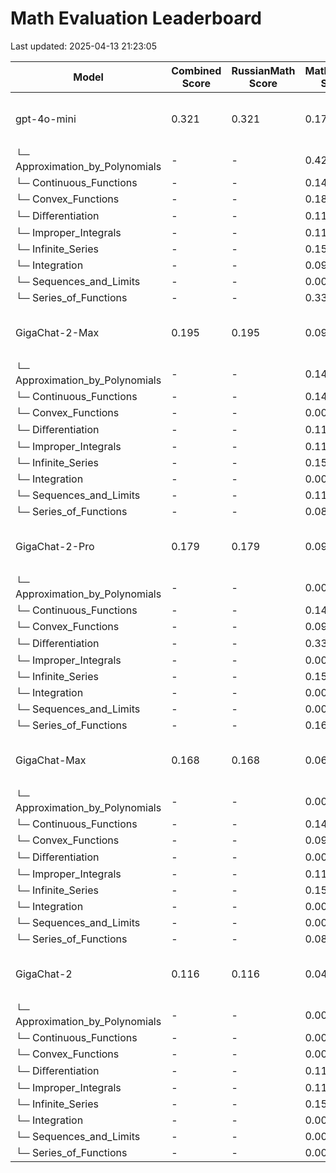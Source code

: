 # Math Evaluation Leaderboard

Last updated: 2025-04-13 21:23:05

| Model | Combined Score | RussianMath Score | MathDemon Score | Tokens Used | System Prompt | Evaluation Time | Dataset | Details |
|-------|---------------|------------------|----------------|-------------|---------------|----------------|---------|----------|
| gpt-4o-mini | 0.321 | 0.321 | 0.173 | 251078 | Вы - полезный помощник по м... | 950.2s | RussianMath, MathDemon | [RussianMath](details/gpt-4o-mini/details_20250413_204220.md), [MathDemon](details/gpt-4o-mini/details_20250413_205901.md) |
| └─ Approximation_by_Polynomials | - | - | 0.429 | 5191 | - | 27.2s | MathDemon/Approximation_by_Polynomials | [Details](details/gpt-4o-mini/details_20250413_205329.md) |
| └─ Continuous_Functions | - | - | 0.143 | 5994 | - | 22.2s | MathDemon/Continuous_Functions | [Details](details/gpt-4o-mini/details_20250413_205356.md) |
| └─ Convex_Functions | - | - | 0.182 | 8705 | - | 29.9s | MathDemon/Convex_Functions | [Details](details/gpt-4o-mini/details_20250413_205430.md) |
| └─ Diﬀerentiation | - | - | 0.111 | 8561 | - | 31.3s | MathDemon/Diﬀerentiation | [Details](details/gpt-4o-mini/details_20250413_205505.md) |
| └─ Improper_Integrals | - | - | 0.111 | 8269 | - | 43.7s | MathDemon/Improper_Integrals | [Details](details/gpt-4o-mini/details_20250413_205553.md) |
| └─ Infinite_Series | - | - | 0.154 | 10342 | - | 56.0s | MathDemon/Infinite_Series | [Details](details/gpt-4o-mini/details_20250413_205652.md) |
| └─ Integration | - | - | 0.091 | 9718 | - | 44.0s | MathDemon/Integration | [Details](details/gpt-4o-mini/details_20250413_205740.md) |
| └─ Sequences_and_Limits | - | - | 0.000 | 7275 | - | 28.3s | MathDemon/Sequences_and_Limits | [Details](details/gpt-4o-mini/details_20250413_205824.md) |
| └─ Series_of_Functions | - | - | 0.333 | 9428 | - | 32.7s | MathDemon/Series_of_Functions | [Details](details/gpt-4o-mini/details_20250413_205901.md) |
| GigaChat-2-Max | 0.195 | 0.195 | 0.095 | 123361 | Вы - полезный помощник по м... | 588.0s | RussianMath, MathDemon | [RussianMath](details/GigaChat-2-Max/details_20250413_204220.md), [MathDemon](details/GigaChat-2-Max/details_20250413_205901.md) |
| └─ Approximation_by_Polynomials | - | - | 0.143 | 3942 | - | 17.8s | MathDemon/Approximation_by_Polynomials | [Details](details/GigaChat-2-Max/details_20250413_205319.md) |
| └─ Continuous_Functions | - | - | 0.143 | 4018 | - | 17.6s | MathDemon/Continuous_Functions | [Details](details/GigaChat-2-Max/details_20250413_205350.md) |
| └─ Convex_Functions | - | - | 0.000 | 2682 | - | 21.3s | MathDemon/Convex_Functions | [Details](details/GigaChat-2-Max/details_20250413_205420.md) |
| └─ Diﬀerentiation | - | - | 0.111 | 5177 | - | 20.3s | MathDemon/Diﬀerentiation | [Details](details/GigaChat-2-Max/details_20250413_205454.md) |
| └─ Improper_Integrals | - | - | 0.111 | 2988 | - | 23.5s | MathDemon/Improper_Integrals | [Details](details/GigaChat-2-Max/details_20250413_205532.md) |
| └─ Infinite_Series | - | - | 0.154 | 6052 | - | 27.1s | MathDemon/Infinite_Series | [Details](details/GigaChat-2-Max/details_20250413_205624.md) |
| └─ Integration | - | - | 0.000 | 3960 | - | 25.8s | MathDemon/Integration | [Details](details/GigaChat-2-Max/details_20250413_205722.md) |
| └─ Sequences_and_Limits | - | - | 0.111 | 4647 | - | 20.5s | MathDemon/Sequences_and_Limits | [Details](details/GigaChat-2-Max/details_20250413_205816.md) |
| └─ Series_of_Functions | - | - | 0.083 | 5043 | - | 28.0s | MathDemon/Series_of_Functions | [Details](details/GigaChat-2-Max/details_20250413_205855.md) |
| GigaChat-2-Pro | 0.179 | 0.179 | 0.099 | 133525 | Вы - полезный помощник по м... | 578.7s | RussianMath, MathDemon | [RussianMath](details/GigaChat-2-Pro/details_20250413_204220.md), [MathDemon](details/GigaChat-2-Pro/details_20250413_205901.md) |
| └─ Approximation_by_Polynomials | - | - | 0.000 | 1242 | - | 14.8s | MathDemon/Approximation_by_Polynomials | [Details](details/GigaChat-2-Pro/details_20250413_205316.md) |
| └─ Continuous_Functions | - | - | 0.143 | 3801 | - | 18.2s | MathDemon/Continuous_Functions | [Details](details/GigaChat-2-Pro/details_20250413_205351.md) |
| └─ Convex_Functions | - | - | 0.091 | 6691 | - | 23.2s | MathDemon/Convex_Functions | [Details](details/GigaChat-2-Pro/details_20250413_205422.md) |
| └─ Diﬀerentiation | - | - | 0.333 | 4747 | - | 25.5s | MathDemon/Diﬀerentiation | [Details](details/GigaChat-2-Pro/details_20250413_205459.md) |
| └─ Improper_Integrals | - | - | 0.000 | 4302 | - | 18.8s | MathDemon/Improper_Integrals | [Details](details/GigaChat-2-Pro/details_20250413_205527.md) |
| └─ Infinite_Series | - | - | 0.154 | 7120 | - | 26.9s | MathDemon/Infinite_Series | [Details](details/GigaChat-2-Pro/details_20250413_205623.md) |
| └─ Integration | - | - | 0.000 | 7730 | - | 30.9s | MathDemon/Integration | [Details](details/GigaChat-2-Pro/details_20250413_205727.md) |
| └─ Sequences_and_Limits | - | - | 0.000 | 3723 | - | 17.9s | MathDemon/Sequences_and_Limits | [Details](details/GigaChat-2-Pro/details_20250413_205814.md) |
| └─ Series_of_Functions | - | - | 0.167 | 6887 | - | 27.1s | MathDemon/Series_of_Functions | [Details](details/GigaChat-2-Pro/details_20250413_205854.md) |
| GigaChat-Max | 0.168 | 0.168 | 0.065 | 147924 | Вы - полезный помощник по м... | 784.1s | RussianMath, MathDemon | [RussianMath](details/GigaChat-Max/details_20250413_204220.md), [MathDemon](details/GigaChat-Max/details_20250413_205901.md) |
| └─ Approximation_by_Polynomials | - | - | 0.000 | 5190 | - | 27.9s | MathDemon/Approximation_by_Polynomials | [Details](details/GigaChat-Max/details_20250413_205329.md) |
| └─ Continuous_Functions | - | - | 0.143 | 2743 | - | 18.2s | MathDemon/Continuous_Functions | [Details](details/GigaChat-Max/details_20250413_205351.md) |
| └─ Convex_Functions | - | - | 0.091 | 4103 | - | 28.1s | MathDemon/Convex_Functions | [Details](details/GigaChat-Max/details_20250413_205427.md) |
| └─ Diﬀerentiation | - | - | 0.000 | 2079 | - | 21.0s | MathDemon/Diﬀerentiation | [Details](details/GigaChat-Max/details_20250413_205455.md) |
| └─ Improper_Integrals | - | - | 0.111 | 6634 | - | 38.6s | MathDemon/Improper_Integrals | [Details](details/GigaChat-Max/details_20250413_205547.md) |
| └─ Infinite_Series | - | - | 0.154 | 5528 | - | 32.2s | MathDemon/Infinite_Series | [Details](details/GigaChat-Max/details_20250413_205629.md) |
| └─ Integration | - | - | 0.000 | 10020 | - | 56.3s | MathDemon/Integration | [Details](details/GigaChat-Max/details_20250413_205752.md) |
| └─ Sequences_and_Limits | - | - | 0.000 | 4030 | - | 23.7s | MathDemon/Sequences_and_Limits | [Details](details/GigaChat-Max/details_20250413_205820.md) |
| └─ Series_of_Functions | - | - | 0.083 | 4087 | - | 30.8s | MathDemon/Series_of_Functions | [Details](details/GigaChat-Max/details_20250413_205858.md) |
| GigaChat-2 | 0.116 | 0.116 | 0.042 | 103214 | Вы - полезный помощник по м... | 337.6s | RussianMath, MathDemon | [RussianMath](details/GigaChat-2/details_20250413_204220.md), [MathDemon](details/GigaChat-2/details_20250413_205901.md) |
| └─ Approximation_by_Polynomials | - | - | 0.000 | 2307 | - | 6.3s | MathDemon/Approximation_by_Polynomials | [Details](details/GigaChat-2/details_20250413_205308.md) |
| └─ Continuous_Functions | - | - | 0.000 | 3390 | - | 7.9s | MathDemon/Continuous_Functions | [Details](details/GigaChat-2/details_20250413_205340.md) |
| └─ Convex_Functions | - | - | 0.000 | 5135 | - | 13.2s | MathDemon/Convex_Functions | [Details](details/GigaChat-2/details_20250413_205412.md) |
| └─ Diﬀerentiation | - | - | 0.111 | 4267 | - | 10.4s | MathDemon/Diﬀerentiation | [Details](details/GigaChat-2/details_20250413_205444.md) |
| └─ Improper_Integrals | - | - | 0.111 | 4432 | - | 9.0s | MathDemon/Improper_Integrals | [Details](details/GigaChat-2/details_20250413_205517.md) |
| └─ Infinite_Series | - | - | 0.154 | 4210 | - | 15.2s | MathDemon/Infinite_Series | [Details](details/GigaChat-2/details_20250413_205612.md) |
| └─ Integration | - | - | 0.000 | 424 | - | 18.9s | MathDemon/Integration | [Details](details/GigaChat-2/details_20250413_205715.md) |
| └─ Sequences_and_Limits | - | - | 0.000 | 4084 | - | 8.6s | MathDemon/Sequences_and_Limits | [Details](details/GigaChat-2/details_20250413_205804.md) |
| └─ Series_of_Functions | - | - | 0.000 | 3575 | - | 15.7s | MathDemon/Series_of_Functions | [Details](details/GigaChat-2/details_20250413_205843.md) |
